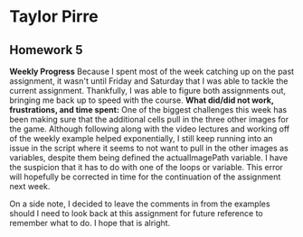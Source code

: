 # Taylor Pirre
## Homework 5

**Weekly Progress**
Because I spent most of the week catching up on the past assignment, it wasn't until Friday and Saturday that I was able to tackle
the current assignment. Thankfully, I was able to figure both assignments out, bringing me back up to speed with the course.
**What did/did not work, frustrations, and time spent:**
One of the biggest challenges this week has been making sure that the additional cells pull in the three other images
for the game. Although following along with the video lectures and working off of the weekly example helped exponentially,
I still keep running into an issue in the script where it seems to not want to pull in the other images as variables, despite them being defined the actualImagePath variable. I have the suspicion that it has to do with one of the loops or variable. This error will hopefully be corrected in time for the continuation of the assignment next week.

On a side note, I decided to leave the comments in from the examples should I need to look back at this assignment for future
reference to remember what to do. I hope that is alright. 
